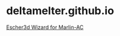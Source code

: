 # deltamelter.github.io


<a href="https://deltamelter.github.io/Escher%203D.html">Escher3d Wizard for Marlin-AC</a>
